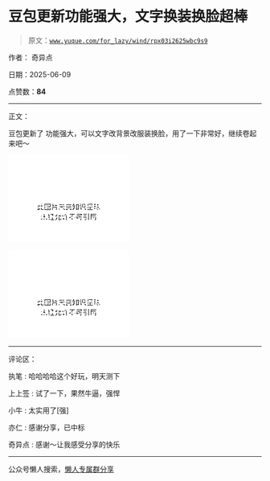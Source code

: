 # 豆包更新功能强大，文字换装换脸超棒

> 原文：[`www.yuque.com/for_lazy/wind/rpx03i2625wbc9s9`](https://www.yuque.com/for_lazy/wind/rpx03i2625wbc9s9)

作者： 奇异点

日期：2025-06-09

点赞数：**84**

* * *

正文：

豆包更新了 功能强大，可以文字改背景改服装换脸，用了一下非常好，继续卷起来吧～

![](img/9d0f5e116ceb73b99e4ac972d3ce8ad8.png "None")

![](img/9e4120518fef82eb2fbd543401a615b9.png "None")

* * *

评论区：

执笔 : 哈哈哈哈这个好玩，明天测下

上上签 : 试了一下，果然牛逼，强悍

小牛 : 太实用了[强]

亦仁 : 感谢分享，已中标

奇异点 : 感谢～让我感受分享的快乐

* * *

公众号懒人搜索，[懒人专属群分享](https://lazybook.fun/#/blog/group)